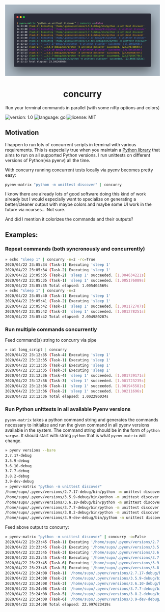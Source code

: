 <p align="center">
    <img src="https://github.com/sumerc/concurry/blob/master/screenshot.png?raw=true" alt="concurry">
</p>

<h1 align="center">concurry</h1>
<p align="center">
    Run your terminal commands in parallel (with some nifty options and colors)
</p>

![version: 1.0](https://img.shields.io/badge/version-1.0-green.svg?style=flat-square)
![language: go](https://img.shields.io/badge/language-go-blue.svg?style=flat-square) 
![license: MIT](https://img.shields.io/badge/license-MIT-blue.svg?style=flat-square) 

## Motivation

I happen to run lots of concurrent scripts in terminal with various requirements. This is especially true
when you maintain a [Python library](https://github.com/sumerc/yappi) that aims to run on all supported Python 
versions. I run unittests on different versions of Python(via pyenv) all the time.

With concurry running concurrent tests locally via pyenv becomes pretty easy:

```bash
pyenv-matrix "python -m unittest discover" | concurry
```

I know there are already lots of good software doing this kind of work already but 
I would especially want to specialize on generating a better/cleaner output with maybe
colors and maybe some UI work in the future via ncurses... Not sure.

And did I mention it colorizes the commands and their outputs?

## Examples:

### Repeat commands (both syncronously and concurrently)

```bash
» echo "sleep 1" | concurry -n=2 -rc=True
2020/04/22 23:05:34 (Task-1) Executing 'sleep 1'
2020/04/22 23:05:34 (Task-2) Executing 'sleep 1'
2020/04/22 23:05:35 (Task-2) 'sleep 1' succeeded. [1.004634221s]
2020/04/22 23:05:35 (Task-1) 'sleep 1' succeeded. [1.005176089s]
2020/04/22 23:05:35 Total elapsed: 1.005404569s
» echo "sleep 1" | concurry -n=2
2020/04/22 23:05:40 (Task-1) Executing 'sleep 1'
2020/04/22 23:05:41 (Task-2) Executing 'sleep 1'
2020/04/22 23:05:42 (Task-1) 'sleep 1' succeeded. [1.001172707s]
2020/04/22 23:05:42 (Task-2) 'sleep 1' succeeded. [1.001278251s]
2020/04/22 23:05:42 Total elapsed: 2.004980207s
```

### Run multiple commands concurrently

Feed command(s) string to concurry via pipe

```bash
» cat long_script | concurry
2020/04/22 23:12:35 (Task-4) Executing 'sleep 1'
2020/04/22 23:12:35 (Task-1) Executing 'sleep 1'
2020/04/22 23:12:35 (Task-2) Executing 'sleep 1'
2020/04/22 23:12:35 (Task-3) Executing 'sleep 1'
2020/04/22 23:12:36 (Task-4) 'sleep 1' succeeded. [1.001739171s]
2020/04/22 23:12:36 (Task-3) 'sleep 1' succeeded. [1.001723235s]
2020/04/22 23:12:36 (Task-1) 'sleep 1' succeeded. [1.001945581s]
2020/04/22 23:12:36 (Task-2) 'sleep 1' succeeded. [1.00211696s]
2020/04/22 23:12:36 Total elapsed: 1.002296034s
```

### Run Python unittests in all available Pyenv versions

`pyenv-matrix` takes a python command string and generates the commands necessary
to initialize and run the given command in all pyenv versions available in the system.
The command string should be in the form of `python <args>`. It should start with 
string `python` that is what `pyenv-matrix` will change.

```bash
» pyenv versions --bare
2.7.17-debug
3.5.9-debug
3.6.10-debug
3.7.7-debug
3.8.2-debug
3.9-dev-debug
» pyenv-matrix "python -m unittest discover"
/home/supo/.pyenv/versions/2.7.17-debug/bin/python -m unittest discover
/home/supo/.pyenv/versions/3.5.9-debug/bin/python -m unittest discover
/home/supo/.pyenv/versions/3.6.10-debug/bin/python -m unittest discover
/home/supo/.pyenv/versions/3.7.7-debug/bin/python -m unittest discover
/home/supo/.pyenv/versions/3.8.2-debug/bin/python -m unittest discover
/home/supo/.pyenv/versions/3.9-dev-debug/bin/python -m unittest discover
```

Feed above output to concurry:

```bash
» pyenv-matrix "python -m unittest discover" | concurry -o=False
2020/04/22 23:23:45 (Task-1) Executing '/home/supo/.pyenv/versions/2.7.17-debug/bin/python -m unittest discover'
2020/04/22 23:23:45 (Task-2) Executing '/home/supo/.pyenv/versions/3.5.9-debug/bin/python -m unittest discover'
2020/04/22 23:23:45 (Task-3) Executing '/home/supo/.pyenv/versions/3.6.10-debug/bin/python -m unittest discover'
2020/04/22 23:23:45 (Task-4) Executing '/home/supo/.pyenv/versions/3.7.7-debug/bin/python -m unittest discover'
2020/04/22 23:23:45 (Task-6) Executing '/home/supo/.pyenv/versions/3.9-dev-debug/bin/python -m unittest discover'
2020/04/22 23:23:45 (Task-5) Executing '/home/supo/.pyenv/versions/3.8.2-debug/bin/python -m unittest discover'
2020/04/22 23:24:08 (Task-1) '/home/supo/.pyenv/versions/2.7.17-debug/bin/python -m unittest discover' succeeded. [16.242247607s]
2020/04/22 23:24:08 (Task-2) '/home/supo/.pyenv/versions/3.5.9-debug/bin/python -m unittest discover' succeeded. [22.282859586s]
2020/04/22 23:24:08 (Task-3) '/home/supo/.pyenv/versions/3.6.10-debug/bin/python -m unittest discover' succeeded. [22.417325148s]
2020/04/22 23:24:08 (Task-4) '/home/supo/.pyenv/versions/3.7.7-debug/bin/python -m unittest discover' succeeded. [22.465179853s]
2020/04/22 23:24:08 (Task-5) '/home/supo/.pyenv/versions/3.8.2-debug/bin/python -m unittest discover' succeeded. [22.498331961s]
2020/04/22 23:24:08 (Task-6) '/home/supo/.pyenv/versions/3.9-dev-debug/bin/python -m unittest discover' succeeded. [22.854892308s]
2020/04/22 23:24:08 Total elapsed: 22.997623419s
```
